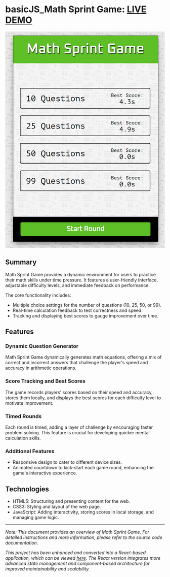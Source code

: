 # basicJS_Math Sprint Game: [LIVE DEMO](https://shcoobz.github.io/basicJS_math-sprint-game/)

![Math Sprint Game](img/basicJS_math-sprint-game.png)

## Summary

Math Sprint Game provides a dynamic environment for users to practice their math skills under time pressure. It features a user-friendly interface, adjustable difficulty levels, and immediate feedback on performance.

The core functionality includes:

- Multiple choice settings for the number of questions (10, 25, 50, or 99).
- Real-time calculation feedback to test correctness and speed.
- Tracking and displaying best scores to gauge improvement over time.

## Features

### Dynamic Question Generator

Math Sprint Game dynamically generates math equations, offering a mix of correct and incorrect answers that challenge the player's speed and accuracy in arithmetic operations.

### Score Tracking and Best Scores

The game records players' scores based on their speed and accuracy, stores them locally, and displays the best scores for each difficulty level to motivate improvement.

### Timed Rounds

Each round is timed, adding a layer of challenge by encouraging faster problem solving. This feature is crucial for developing quicker mental calculation skills.

### Additional Features

- Responsive design to cater to different device sizes.
- Animated countdown to kick-start each game round, enhancing the game's interactive experience.

## Technologies

- HTML5: Structuring and presenting content for the web.
- CSS3: Styling and layout of the web page.
- JavaScript: Adding interactivity, storing scores in local storage, and managing game logic.

---

_Note: This document provides an overview of Math Sprint Game. For detailed instructions and more information, please refer to the source code documentation._

_This project has been enhanced and converted into a React-based application, which can be viewed [here](https://github.com/Shcoobz/advancedJS_math-sprint-game/). The React version integrates more advanced state management and component-based architecture for improved maintainability and scalability._
